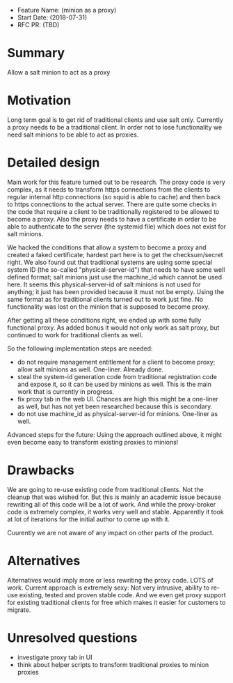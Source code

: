 - Feature Name: (minion as a proxy)
- Start Date: (2018-07-31)
- RFC PR: (TBD)

# Summary
[summary]: #summary

Allow a salt minion to act as a proxy

# Motivation
[motivation]: #motivation

Long term goal is to get rid of traditional clients and use salt only. Currently a proxy needs to be a traditional client. In order not to lose functionality we need salt minions to be able to act as proxies.

# Detailed design
[design]: #detailed-design

Main work for this feature turned out to be research. The proxy code is very complex, as it needs to transform https connections from the clients to regular internal http connections (so squid is able to cache) and then back to https connections to the actual server. There are quite some checks in the code that require a client to be traditionally registered to be allowed to become a proxy. Also the proxy needs to have a certificate in order to be able to authenticate to the server (the systemid file) which does not exist for salt minions.

We hacked the conditions that allow a system to become a proxy and created a faked certificate; hardest part here is to get the checksum/secret right. We also found out that traditional systems are using some special system ID (the so-called "physical-server-id") that needs to have some well defined format; salt minions just use the machine_id which cannot be used here. It seems this physical-server-id of salt minions is not used for anything; it just has been provided because it must not be empty. Using the same format as for traditional clients turned out to work just fine. No functionality was lost on the minion that is supposed to become proxy.

After getting all these conditions right, we ended up with some fully functional proxy. As added bonus it would not only work as salt proxy, but continued to work for traditional clients as well.

So the following implementation steps are needed:

- do not require management entitlement for a client to become proxy; allow salt minions as well. One-liner. Already done.
- steal the system-id generation code from traditional registration code and expose it, so it can be used by minions as well. This is the main work that is currently in progress.
- fix proxy tab in the web UI. Chances are high this might be a one-liner as well, but has not yet been researched because this is secondary.
- do not use machine_id as physical-server-id for minions. One-liner as well.

Advanced steps for the future: Using the approach outlined above, it might even become easy to transform existing proxies to minions!

# Drawbacks
[drawbacks]: #drawbacks

We are going to re-use existing code from traditional clients. Not the cleanup that was wished for. But this is mainly an academic issue because rewriting all of this code will be a lot of work. And while the proxy-broker code is extremely complex, it works very well and stable. Apparently it took at lot of iterations for the initial author to come up with it.

Cuurently we are not aware of any impact on other parts of the product.

# Alternatives
[alternatives]: #alternatives

Alternatives would imply more or less rewriting the proxy code. LOTS of work. Current approach is extremely sexy: Not very intrusive, ability to re-use existing, tested and proven stable code. And we even get proxy support for existing traditional clients for free which makes it easier for customers to migrate.

# Unresolved questions
[unresolved]: #unresolved-questions

- investigate proxy tab in UI
- think about helper scripts to transform traditional proxies to minion proxies
